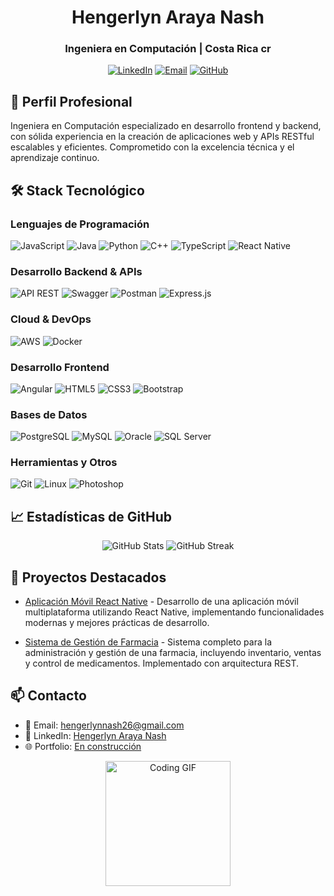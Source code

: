 <div align="center">
  <h1>Hengerlyn Araya Nash</h1>
  <h3>Ingeniera en Computación | Costa Rica cr</h3>
  
  [![LinkedIn](https://img.shields.io/badge/-LinkedIn-0077B5?style=flat&logo=linkedin&logoColor=white)](https://www.linkedin.com/in/hnash-araya)
  [![Email](https://img.shields.io/badge/-Email-D14836?style=flat&logo=gmail&logoColor=white)](mailto:hengerlynash26@gmail.com)
  [![GitHub](https://img.shields.io/badge/-GitHub-181717?style=flat&logo=github)](https://github.com/Nash232305)
</div>

## 💼 Perfil Profesional
Ingeniera en Computación especializado en desarrollo frontend y backend, con sólida experiencia en la creación de aplicaciones web y APIs RESTful escalables y eficientes. Comprometido con la excelencia técnica y el aprendizaje continuo.

## 🛠️ Stack Tecnológico

### Lenguajes de Programación
![JavaScript](https://img.shields.io/badge/-JavaScript-F7DF1E?style=flat&logo=javascript&logoColor=black)
![Java](https://img.shields.io/badge/-Java-007396?style=flat&logo=java&logoColor=white)
![Python](https://img.shields.io/badge/-Python-3776AB?style=flat&logo=python&logoColor=white)
![C++](https://img.shields.io/badge/-C++-00599C?style=flat&logo=c%2B%2B&logoColor=white)
![TypeScript](https://img.shields.io/badge/-TypeScript-3178C6?style=flat&logo=typescript&logoColor=white)
![React Native](https://img.shields.io/badge/-React_Native-61DAFB?style=flat&logo=react&logoColor=black)

### Desarrollo Backend & APIs
![API REST](https://img.shields.io/badge/-API%20REST-009688?style=flat&logo=fastapi&logoColor=white)
![Swagger](https://img.shields.io/badge/-Swagger-85EA2D?style=flat&logo=swagger&logoColor=black)
![Postman](https://img.shields.io/badge/-Postman-FF6C37?style=flat&logo=postman&logoColor=white)
![Express.js](https://img.shields.io/badge/-Express.js-000000?style=flat&logo=express&logoColor=white)

### Cloud & DevOps
![AWS](https://img.shields.io/badge/-AWS-232F3E?style=flat&logo=amazon-aws&logoColor=white)
![Docker](https://img.shields.io/badge/-Docker-2496ED?style=flat&logo=docker&logoColor=white)

### Desarrollo Frontend
![Angular](https://img.shields.io/badge/-Angular-DD0031?style=flat&logo=angular&logoColor=white)
![HTML5](https://img.shields.io/badge/-HTML5-E34F26?style=flat&logo=html5&logoColor=white)
![CSS3](https://img.shields.io/badge/-CSS3-1572B6?style=flat&logo=css3&logoColor=white)
![Bootstrap](https://img.shields.io/badge/-Bootstrap-7952B3?style=flat&logo=bootstrap&logoColor=white)

### Bases de Datos
![PostgreSQL](https://img.shields.io/badge/-PostgreSQL-336791?style=flat&logo=postgresql&logoColor=white)
![MySQL](https://img.shields.io/badge/-MySQL-4479A1?style=flat&logo=mysql&logoColor=white)
![Oracle](https://img.shields.io/badge/-Oracle-F80000?style=flat&logo=oracle&logoColor=white)
![SQL Server](https://img.shields.io/badge/-SQL%20Server-CC2927?style=flat&logo=microsoft-sql-server&logoColor=white)

### Herramientas y Otros
![Git](https://img.shields.io/badge/-Git-F05032?style=flat&logo=git&logoColor=white)
![Linux](https://img.shields.io/badge/-Linux-FCC624?style=flat&logo=linux&logoColor=black)
![Photoshop](https://img.shields.io/badge/-Photoshop-31A8FF?style=flat&logo=adobe-photoshop&logoColor=white)

## 📈 Estadísticas de GitHub
<div align="center">
  <img src="https://github-readme-stats.vercel.app/api?username=Nash232305&show_icons=true&theme=tokyonight" alt="GitHub Stats" />
  <img src="https://github-readme-streak-stats.herokuapp.com/?user=Nash232305&theme=tokyonight" alt="GitHub Streak" />
</div>

## 🌱 Proyectos Destacados
- [Aplicación Móvil React Native](https://github.com/Nash232305/Aplicacion_movil_ReactNative) - Desarrollo de una aplicación móvil multiplataforma utilizando React Native, implementando funcionalidades modernas y mejores prácticas de desarrollo.

- [Sistema de Gestión de Farmacia](https://github.com/Nash232305/Farmacia) - Sistema completo para la administración y gestión de una farmacia, incluyendo inventario, ventas y control de medicamentos. Implementado con arquitectura REST.

## 📫 Contacto
- 📧 Email: [hengerlynnash26@gmail.com](mailto:hengerlynash26@gmail.com)
- 💼 LinkedIn: [Hengerlyn Araya Nash](https://www.linkedin.com/in/hnash-araya)
- 🌐 Portfolio: [En construcción]()

<div align="center">
  <img src="https://i.pinimg.com/originals/21/11/61/21116158daaeb1459b4ec0758505e1ad.gif" width="200" alt="Coding GIF" />
</div>
